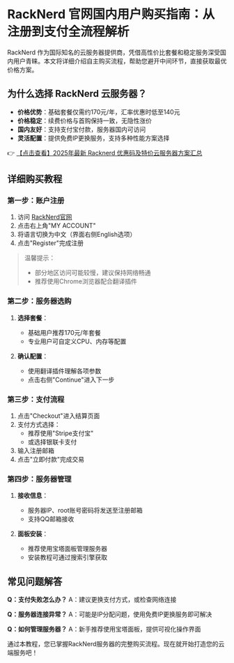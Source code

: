 # RackNerd 官网国内用户购买指南：从注册到支付全流程解析

RackNerd 作为国际知名的云服务器提供商，凭借高性价比套餐和稳定服务深受国内用户青睐。本文将详细介绍自主购买流程，帮助您避开中间环节，直接获取最优价格方案。

## 为什么选择 RackNerd 云服务器？

- **价格优势**：基础套餐仅需约170元/年，汇率优惠时低至140元
- **价格稳定**：续费价格与首购保持一致，无隐性涨价
- **国内友好**：支持支付宝付款，服务器国内可访问
- **灵活配置**：提供免费IP更换服务，支持多种性能方案选择

👉 [【点击查看】2025年最新 Racknerd 优惠码及特价云服务器方案汇总](https://bit.ly/Rack_Nerd)

## 详细购买教程

### 第一步：账户注册

1. 访问 [RackNerd官网](https://bit.ly/Rack_Nerd)
2. 点击右上角"MY ACCOUNT"
3. 将语言切换为中文（界面右侧English选项）
4. 点击"Register"完成注册

> 温馨提示：
> - 部分地区访问可能较慢，建议保持网络畅通
> - 推荐使用Chrome浏览器配合翻译插件

### 第二步：服务器选购

1. **选择套餐**：
   - 基础用户推荐170元/年套餐
   - 专业用户可自定义CPU、内存等配置

2. **确认配置**：
   - 使用翻译插件理解各项参数
   - 点击右侧"Continue"进入下一步

### 第三步：支付流程

1. 点击"Checkout"进入结算页面
2. 支付方式选择：
   - 推荐使用"Stripe支付宝"
   - 或选择银联卡支付
3. 输入注册邮箱
4. 点击"立即付款"完成交易

### 第四步：服务器管理

1. **接收信息**：
   - 服务器IP、root账号密码将发送至注册邮箱
   - 支持QQ邮箱接收

2. **面板安装**：
   - 推荐使用宝塔面板管理服务器
   - 安装教程可通过搜索引擎获取

## 常见问题解答

**Q：支付失败怎么办？**
A：建议更换支付方式，或检查网络连接

**Q：服务器连接异常？**
A：可能是IP分配问题，使用免费IP更换服务即可解决

**Q：如何管理服务器？**
A：新手推荐使用宝塔面板，提供可视化操作界面

通过本教程，您已掌握RackNerd服务器的完整购买流程。现在就开始打造您的云端服务吧！